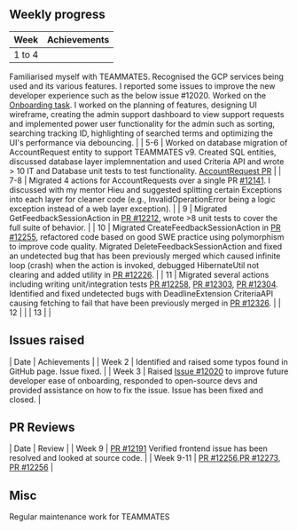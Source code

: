 ## Weekly progress

| Week | Achievements |
| ---- | ------------ |
| 1 to 4 |
Familiarised myself with TEAMMATES. Recognised the GCP services being used and its various features. I reported some issues to improve the new developer experience such as the below issue #12020.
Worked on the [Onboarding task](https://github.com/cedricongjh/teammates/commits/cedric/api-integration). I worked on the planning of features, designing UI wireframe, creating the admin support dashboard to view support requests and implemented power user functionality for the admin such as sorting, searching tracking ID, highlighting of searched terms and optimizing the UI's performance via debouncing. |
| 5-6 | Worked on database migration of AccountRequest entity to support TEAMMATES v9. Created SQL entities, discussed database layer implemnentation and used Criteria API and wrote > 10 IT and Database unit tests to test functionality. [AccountRequest PR](https://github.com/TEAMMATES/teammates/pull/12107) |
| 7-8 | Migrated 4 actions for AccountRequests over a single PR [#12141](https://github.com/TEAMMATES/teammates/pull/12141). I discussed with my mentor Hieu and suggested splitting certain Exceptions into each layer for cleaner code (e.g., InvalidOperationError being a logic exception instead of a web layer exception). |
| 9 | Migrated GetFeedbackSessionAction in [PR #12212](https://github.com/TEAMMATES/teammates/pull/12212), wrote >8 unit tests to cover the full suite of behavior. |
| 10 | Migrated CreateFeedbackSessionAction in [PR #12255](https://github.com/TEAMMATES/teammates/pull/12255), refactored code based on good SWE practice using polymorphism to improve code quality.
 Migrated DeleteFeedbackSessionAction and fixed an undetected bug that has been previously merged which caused infinite loop (crash) when the action is invoked, debugged HibernateUtil not clearing and added utility in [PR #12226](https://github.com/TEAMMATES/teammates/pull/12226). |
| 11 | Migrated several actions including writing unit/integration tests [PR #12258](https://github.com/TEAMMATES/teammates/pull/12258), [PR #12303](https://github.com/TEAMMATES/teammates/pull/12303), [PR #12304](https://github.com/TEAMMATES/teammates/pull/12304). Identified and fixed undetected bugs with DeadlineExtension CriteriaAPI causing fetching to fail that have been previously merged in [PR #12326](https://github.com/TEAMMATES/teammates/pull/12326). |
| 12 | |
| 13 | |

## Issues raised
| Date | Achievements |
| Week 2 | Identified and raised some typos found in GitHub page. Issue fixed. |
| Week 3 | Raised [Issue #12020](https://github.com/TEAMMATES/teammates/issues/12020) to improve future developer ease of onboarding, responded to open-source devs and provided assistance on how to fix the issue. Issue has been fixed and closed. |
## PR Reviews
| Date | Review |
| Week 9 | [PR #12191](https://github.com/TEAMMATES/teammates/pull/12191) Verified frontend issue has been resolved and looked at source code. |
| Week 9-11 | [PR #12256](https://github.com/TEAMMATES/teammates/pull/12256),[PR #12273](https://github.com/TEAMMATES/teammates/pull/12273), [PR #12256](https://github.com/TEAMMATES/teammates/pull/12273) |

## Misc
Regular maintenance work for TEAMMATES